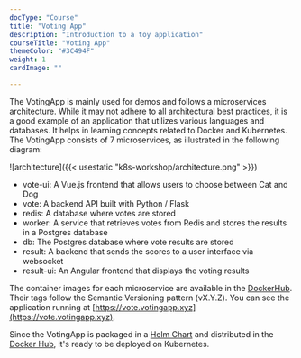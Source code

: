 ```yaml
---
docType: "Course"
title: "Voting App"
description: "Introduction to a toy application"
courseTitle: "Voting App"
themeColor: "#3C494F"
weight: 1
cardImage: ""

---
```

The VotingApp is mainly used for demos and follows a microservices architecture. While it may not adhere to all architectural best practices, it is a good example of an application that utilizes various languages and databases. It helps in learning concepts related to Docker and Kubernetes. The VotingApp consists of 7 microservices, as illustrated in the following diagram:

![architecture]({{< usestatic "k8s-workshop/architecture.png" >}})

- vote-ui: A Vue.js frontend that allows users to choose between Cat and Dog
- vote: A backend API built with Python / Flask
- redis: A database where votes are stored
- worker: A service that retrieves votes from Redis and stores the results in a Postgres database
- db: The Postgres database where vote results are stored
- result: A backend that sends the scores to a user interface via websocket
- result-ui: An Angular frontend that displays the voting results

The container images for each microservice are available in the [DockerHub](https://hub.docker.com/u/voting). Their tags follow the Semantic Versioning pattern (vX.Y.Z). You can see the application running at [https://vote.votingapp.xyz](https://vote.votingapp.xyz).

Since the VotingApp is packaged in a [Helm Chart](https://gitlab.com/voting-application/helm) and distributed in the [Docker Hub](https://hub.docker.com/repository/docker/lucj/votingapp/general), it's ready to be deployed on Kubernetes.

